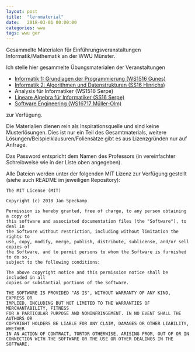 ```yaml
---
layout: post
title:  "lernmaterial"
date:   2018-03-01 00:00:00
categories: wwu
tags: wwu ger
---
```

Gesammelte Materialen für Einführungsveranstaltungen Informatik/Mathematik an der WWU Münster.

Ich stelle hier gesammelte Übungsmaterialen der Veranstaltungen

 * [Informatik 1: Grundlagen der Programmierung (WS1516 Gunes)](https://uni-muenster.sciebo.de/s/shqCinozZmIz30t)
 * [Informatik 2: Algorithmen und Datenstrukturen (SS16 Hinrichs)](https://uni-muenster.sciebo.de/s/wj3sHLujGGdDINE)
 * Analysis für Informatiker (WS1516 Serpe)
 * [Lineare Algebra für Informatiker (SS16 Serpe)](https://uni-muenster.sciebo.de/s/7juu0aeTElJ4lnW)
 * [Software Engineering (WS16717 Müller-Olm)](https://uni-muenster.sciebo.de/s/Osh4V2P5NRCMVSc)

zur Verfügung.

Die Materialien dienen rein als Inspirationsquelle und sind keine Musterlösungen.
Dies ist nur ein Teil des Gesamtmaterials, weitere Lösungen/Beispielklausuren/Foliensätze gibt es aus Lizenzgründen nur auf Anfrage.

Das Password entspricht dem Namen des Professors (in vereinfachter Schreibweise wie in der Liste oben angegeben).

Alle Dateien werden unter der folgenden MIT Lizenz zur Verfügung gestellt (siehe auch README im jeweiligen Repository):
~~~~~~
The MIT License (MIT)

Copyright (c) 2018 Jan Speckamp

Permission is hereby granted, free of charge, to any person obtaining a copy of
this software and associated documentation files (the "Software"), to deal in
the Software without restriction, including without limitation the rights to
use, copy, modify, merge, publish, distribute, sublicense, and/or sell copies of
the Software, and to permit persons to whom the Software is furnished to do so,
subject to the following conditions:

The above copyright notice and this permission notice shall be included in all
copies or substantial portions of the Software.

THE SOFTWARE IS PROVIDED "AS IS", WITHOUT WARRANTY OF ANY KIND, EXPRESS OR
IMPLIED, INCLUDING BUT NOT LIMITED TO THE WARRANTIES OF MERCHANTABILITY, FITNESS
FOR A PARTICULAR PURPOSE AND NONINFRINGEMENT. IN NO EVENT SHALL THE AUTHORS OR
COPYRIGHT HOLDERS BE LIABLE FOR ANY CLAIM, DAMAGES OR OTHER LIABILITY, WHETHER
IN AN ACTION OF CONTRACT, TORTOR OTHERWISE, ARISING FROM, OUT OF OR IN
CONNECTION WITH THE SOFTWARE OR THE USE OR OTHER DEALINGS IN THE SOFTWARE.
~~~~~~~~~~
